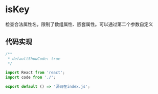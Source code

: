 # isKey

检查合法属性名，限制了数组属性、嵌套属性。可以通过第二个参数自定义

## 代码实现

```jsx
/**
 * defaultShowCode: true
 */

import React from 'react';
import code from './';

export default () => '源码在index.js';
```
